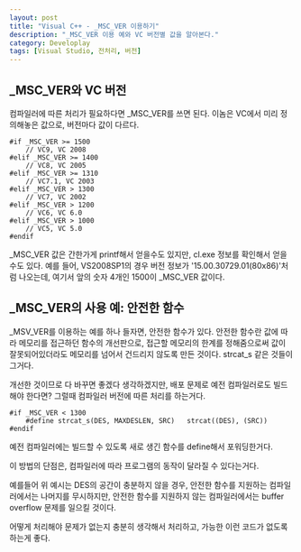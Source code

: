 ```yaml
---
layout: post
title: "Visual C++ - _MSC_VER 이용하기"
description: "_MSC_VER 이용 예와 VC 버전별 값을 알아본다."
category: Developlay
tags: [Visual Studio, 전처리, 버전]
---
```


## _MSC_VER와 VC 버전

컴파일러에 따른 처리가 필요하다면 _MSC_VER를 쓰면 된다.
이놈은 VC에서 미리 정의해놓은 값으로, 버전마다 값이 다르다.

~~~
#if _MSC_VER >= 1500
	// VC9, VC 2008
#elif _MSC_VER >= 1400
	// VC8, VC 2005
#elif _MSC_VER >= 1310
	// VC7.1, VC 2003
#elif _MSC_VER > 1300
	// VC7, VC 2002
#elif _MSC_VER > 1200
	// VC6, VC 6.0
#elif _MSC_VER > 1000
	// VC5, VC 5.0
#endif
~~~

_MSC_VER 값은 간한가게 printf해서 얻을수도 있지만, cl.exe 정보를 확인해서 얻을 수도 있다.
예를 들어, VS2008SP1의 경우 버전 정보가 '15.00.30729.01(80x86)'처럼 나오는데, 여기서 앞의 숫자 4개인 1500이 _MSC_VER 값이다.



## _MSC_VER의 사용 예: 안전한 함수

_MSV_VER를 이용하는 예를 하나 들자면, 안전한 함수가 있다.
안전한 함수란 값에 따라 메모리를 접근하던 함수의 개선판으로, 접근할 메모리의 한계를 정해줌으로써 값이 잘못되어있더라도 메모리를 넘어서 건드리지 않도록 만든 것이다.
strcat_s 같은 것들이 그거다.

개선한 것이므로 다 바꾸면 좋겠다 생각하겠지만, 배포 문제로 예전 컴파일러로도 빌드해야 한다면? 그럴때 컴파일러 버전에 따른 처리를 하는거다.

~~~
#if _MSC_VER < 1300
	#define strcat_s(DES, MAXDESLEN, SRC)	strcat((DES), (SRC))
#endif
~~~

예전 컴파일러에는 빌드할 수 있도록 새로 생긴 함수를 define해서 포워딩한거다.

이 방법의 단점은, 컴파일러에 따라 프로그램의 동작이 달라질 수 있다는거다.

예를들어 위 예시는 DES의 공간이 충분하지 않을 경우, 안전한 함수를 지원하는 컴파일러에서는 나머지를 무시하지만, 안전한 함수를 지원하지 않는 컴파일러에서는 buffer overflow 문제를 일으킬 것이다.

어떻게 처리해야 문제가 없는지 충분히 생각해서 처리하고, 가능한 이런 코드가 없도록 하는게 좋다.